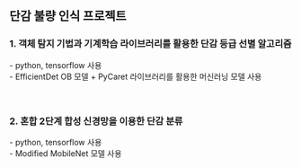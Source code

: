 <h2> 단감 불량 인식 프로젝트 </h2>
<h3> 1. 객체 탐지 기법과 기계학습 라이브러리를 활용한 단감 등급 선별 알고리즘 </h3>
- python, tensorflow 사용 <br/>
- EfficientDet OB 모델 + PyCaret 라이브러리를 활용한 머신러닝 모델 사용 <br/>
<br/>
<br/>

<h3> 2. 혼합 2단계 합성 신경망을 이용한 단감 분류 </h3>
- python, tensorflow 사용 <br/>
- Modified MobileNet 모델 사용 <br/>
<br/>
<br/>
